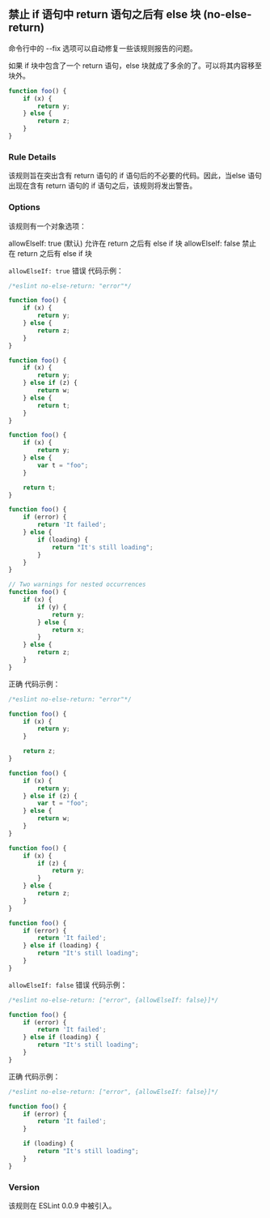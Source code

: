 ## 禁止 if 语句中 return 语句之后有 else 块 (no-else-return)

命令行中的 --fix 选项可以自动修复一些该规则报告的问题。

如果 if 块中包含了一个 return 语句，else 块就成了多余的了。可以将其内容移至块外。
```js
function foo() {
    if (x) {
        return y;
    } else {
        return z;
    }
}
```

### Rule Details
该规则旨在突出含有 return 语句的 if 语句后的不必要的代码。因此，当else 语句出现在含有 return 语句的 if 语句之后，该规则将发出警告。

### Options
该规则有一个对象选项：

allowElseIf: true (默认) 允许在 return 之后有 else if 块
allowElseIf: false 禁止在 return 之后有 else if 块

`allowElseIf: true`
错误 代码示例：
```js
/*eslint no-else-return: "error"*/

function foo() {
    if (x) {
        return y;
    } else {
        return z;
    }
}

function foo() {
    if (x) {
        return y;
    } else if (z) {
        return w;
    } else {
        return t;
    }
}

function foo() {
    if (x) {
        return y;
    } else {
        var t = "foo";
    }

    return t;
}

function foo() {
    if (error) {
        return 'It failed';
    } else {
        if (loading) {
            return "It's still loading";
        }
    }
}

// Two warnings for nested occurrences
function foo() {
    if (x) {
        if (y) {
            return y;
        } else {
            return x;
        }
    } else {
        return z;
    }
}
```

正确 代码示例：
```js
/*eslint no-else-return: "error"*/

function foo() {
    if (x) {
        return y;
    }

    return z;
}

function foo() {
    if (x) {
        return y;
    } else if (z) {
        var t = "foo";
    } else {
        return w;
    }
}

function foo() {
    if (x) {
        if (z) {
            return y;
        }
    } else {
        return z;
    }
}

function foo() {
    if (error) {
        return 'It failed';
    } else if (loading) {
        return "It's still loading";
    }
}
```

`allowElseIf: false`
错误 代码示例：
```js
/*eslint no-else-return: ["error", {allowElseIf: false}]*/

function foo() {
    if (error) {
        return 'It failed';
    } else if (loading) {
        return "It's still loading";
    }
}
```

正确 代码示例：
```js
/*eslint no-else-return: ["error", {allowElseIf: false}]*/

function foo() {
    if (error) {
        return 'It failed';
    }

    if (loading) {
        return "It's still loading";
    }
}
```

### Version
该规则在 ESLint 0.0.9 中被引入。

